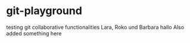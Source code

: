# git-playground
testing git collaborative functionalities
Lara, Roko und Barbara
hallo
Also added something here
